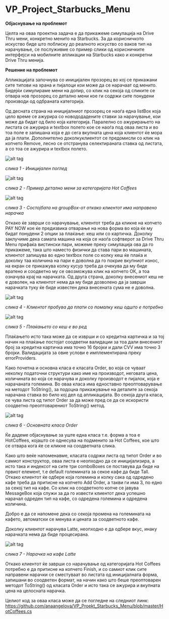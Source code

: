 # VP_Project_Starbucks_Menu

**Објаснување на проблемот**

Целта на оваа проектна задача е да прикажеме симулација на Drive Thru мени, конкретно менито на Starbucks. За да корисничкото искуство биде што поблиску до реалното искуство со ваков тип на нарачување, се послуживме со пример слики од корисничките интерфејси на мобилните апликации на Starbucks како и конкретни Drive Thru менија.

**Решение на проблемот**

Апликацијата започнува со иницијален прозорец во кој се прикажани сите типови на храна и пијалоци кои може да се нарачаат од менито. Бидејќи симулираме мени на допир, со клик на секоја од сликите се отвара нов прозорец со детално мени кое ги содржи сите понудени производи од одбраната категорија. 

Од десната страна на иницијалниот прозорец се наоѓа една listBox која цело време се ажурира со новододадените ставки за нарачување, кои може да бидат од било која категорија. Паралелно со ажурирањето на листата се ажурира и textbox полето кое се наоѓа под оваа листа и во тоа поле е запишана која е до сега вкупната цена која клиентот ќе мора да ја плати. Дополнително доколкуклиентот се предомисли со клик на копчето Remove, лесно се отстранува селектираната ставка од листата, а со тоа се ажурира и textbox полето.

![alt tag](https://github.com/anaangelova/VP_Proekt_Starbucks_Menu/blob/master/initialView.png?raw=true)

*слика 1 - Иницијален поглед*

![alt tag](https://github.com/anaangelova/VP_Proekt_Starbucks_Menu/blob/master/hotCoffeesView.png?raw=true)

*слика 2 - Пример детално мени за категоријата Hot Coffees*

![alt tag](https://github.com/anaangelova/VP_Proekt_Starbucks_Menu/blob/master/totalO.png?raw=true)

*слика 3 - Состојбата на groupBox-от откако клиентот има направено нарачка*

Откако ќе заврши со нарачување, клиентот треба да кликне на копчето PAY NOW кое ќе предизвика отварање на нова форма во која ќе му бидат понудени 2 опции за плаќање: кеш или со картичка. Доколку заклучиме дека самата машина на која се наоѓа софтверот за Drive Thru Menu прифаќа вистински пари, можеме преку симулација ова да го прикажеме, така што наместо физички да става пари во машината, клиентот запишува во едно textbox поле со колку кеш ќе плаќа и доколку таа количина на пари е доволна да го покрие вкупниот износ, на екран се прикажува колку кусур треба да очекува да му биде вратено и соодветно му се овозможува клик на копчето ОК, а тоа означува крај на нарачката. Од друга страна, доколку внесениот кеш не е доволен, на клиентот нема да му биде  дозволено да ја заврши нарачката туку ќе биде известен дека внесената сума не е доволна.

![alt tag](https://github.com/anaangelova/VP_Proekt_Starbucks_Menu/blob/master/payment.png?raw=true)

*слика 4 - Клиентот пробува да плати со помалку кеш одшто е потребно*

![alt tag](https://github.com/anaangelova/VP_Proekt_Starbucks_Menu/blob/master/paymentOK.png?raw=true)

*слика 5 - Плаќањето со кеш е во ред*

Плаќањето исто така може да се изврши и со кредитна картичка и за тој начин на плаќање постојат соодветни валидации за тоа дали внесениот број за кредитна картичка има точно 16 бројки и дали CVV има точно 3 бројки. Валидацијата за овие услови е имплементирана преку errorProviders.


Како почетна и основна класа е класата Order, во која се чуваат неколку податочни структури како име на производот, неговата цена, количината во која се нарачува и доколку производот е пијалок, која е нарачаната големина. Во оваа класа има едноставно преоптоварување на методот ToString(), за подоцна прикажување на деталите за секоја нарачана ставка во било кој дел од апликацијата. Во секоја друга класа, се чува листа од типот Order за да може пред се да се искористи соодветно преоптоварениот ToString() метод.

![alt tag](https://github.com/anaangelova/VP_Proekt_Starbucks_Menu/blob/master/orderClass.png?raw=true)

*слика 6 - Основната класа Order*

Ќе дадеме објаснување за  уште една класа т.е. форма а тоа е HotCoffees, којашто се однесува на подменито за Hot Coffees, кое што се отвара кога ќе се кликне на соодветната слика.

Како што веќе напоменавме, класата содржи листа од типот Order и во самиот конструктор, оваа листа е неопходно да се иницијализира, а исто така и индексот на сите три comboBoxes се поставува да биде на првиот елемент, т.е default големината за секое кафе да биде Tall. Откако клиентот ќе одбере која големина и колку сака од одредено кафе треба да притисне на копчето Add Order, а такви ги има 3, по едно за секој тип на кафе. Со клик на соодветното копче се јавува MessageBox која служи за да го извести клиентот дека успешно нарачал одреден тип на кафе, со одредена големина и одредена количина.

Добро е да се напомене дека со секоја промена на големината на кафето, автоматски се менува и цената за соодветното кафе.

Доколку клиентот нарачува Latte, неопходно е да одбере вкус, инаку нарачката нема да биде процесирана.

![alt tag](https://github.com/anaangelova/VP_Proekt_Starbucks_Menu/blob/master/orderLatte.png?raw=true)

*слика 7 - Нарачка на кафе Latte*

Откако клиентот ќе заврши со нарачување од категоријата Hot Coffees потребно е да притисне на копчето Finish, и со самиот клик сите направени нарачки се сместуваат во листата од иницијалната форма, запишани во соодветен формат, на начин како што беше преоптоварен методот ToString() од класата Order и исто така се ажурира и вкупната цена на целосната нарачка.

Целиот код за оваа класа може да се погледне на следниот линк:
https://github.com/anaangelova/VP_Proekt_Starbucks_Menu/blob/master/HotCoffees.cs

